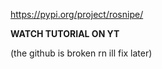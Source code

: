 https://pypi.org/project/rosnipe/

**WATCH TUTORIAL ON YT**

(the github is broken rn ill fix later)
